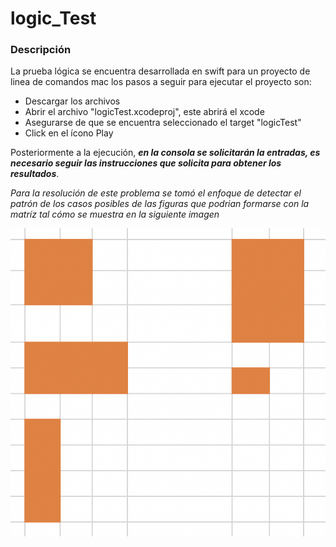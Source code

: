 # logic_Test

### Descripción

La prueba lógica se encuentra desarrollada en swift para un proyecto de linea de comandos mac los pasos a seguir para ejecutar el proyecto son: 

* Descargar los archivos
* Abrir el archivo "logicTest.xcodeproj", este abrirá el xcode
* Asegurarse de que se encuentra seleccionado el target "logicTest"
* Click en el ícono Play

Posteriormente a la ejecución, ***en la consola se solicitarán la entradas, es necesario seguir las instrucciones que solicita para obtener los resultados***.

_Para la resolución de este problema se tomó el enfoque de detectar el patrón de los casos posibles de las figuras que podrian formarse con la matríz tal cómo se muestra en la siguiente imagen_

![alt text](https://github.com/andrescs7/logic_Test/blob/master/Captura%20de%20Pantalla%202020-06-09%20a%20la(s)%2010.01.47.png)
